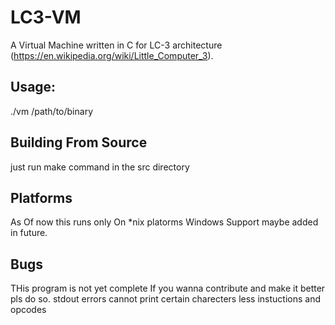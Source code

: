 # LC3-VM
A Virtual Machine written in C for LC-3 architecture (https://en.wikipedia.org/wiki/Little_Computer_3).

## Usage:

./vm /path/to/binary


## Building From Source

just run make command in the src directory


## Platforms

As Of now this runs only On \*nix platorms
Windows Support maybe added in future.


## Bugs

THis program is not yet complete If you wanna contribute and make it better pls do so.
stdout errors cannot print certain charecters
less instuctions and opcodes




